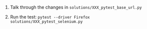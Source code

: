 1. Talk through the changes in `solutions/XXX_pytest_base_url.py`

2. Run the test: `pytest --driver Firefox solutions/XXX_pytest_selenium.py`
